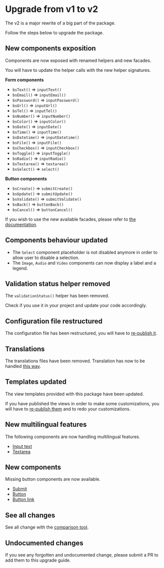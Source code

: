 # Upgrade from v1 to v2

The v2 is a major rewrite of a big part of the package.

Follow the steps below to upgrade the package.

## New components exposition

Components are now exposed with renamed helpers and new facades.

You will have to update the helper calls with the new helper signatures.

**Form components**

* `bsText()` => `inputText()`
* `bsEmail()` => `inputEmail()`
* `bsPassword()` => `inputPassword()`
* `bsUrl()` => `inputUrl()`
* `bsTel()` => `inputTel()`
* `bsNumber()` => `inputNumber()`
* `bsColor()` => `inputColor()`
* `bsDate()` => `inputDate()`
* `bsTime()` => `inputTime()`
* `bsDatetime()` => `inputDatetime()`
* `bsFile()` => `inputFile()`
* `bsCheckbox()` => `inputCheckbox()`
* `bsToggle()` => `inputToggle()`
* `bsRadio()` => `inputRadio()`
* `bsTextarea()` => `textarea()`
* `bsSelect()` => `select()`

**Button components**

* `bsCreate()` => `submitCreate()`
* `bsUpdate()` => `submitUpdate()`
* `bsValidate()` => `submitValidate()`
* `bsBack()` => `buttonBack()`
* `bsCancel()` => `buttonCancel()`

If you wish to use the new available facades, please refer to [the documentation](../../docs/api/components.md).

## Components behaviour updated

* The `Select` component placeholder is not disabled anymore in order to allow user to disable a selection.
* The `Image`, `Audio` and `Video` components can now display a label and a legend.

## Validation status helper removed
   
The `validationStatus()` helper has been removed.

Check if you use it in your project and update your code accordingly.

## Configuration file restructured

The configuration file has been restructured, you will have to [re-publish it](../../README.md#configuration).

## Translations

The translations files have been removed. Translation has now to be handled [this way](../../README.md#translations).

## Templates updated

The view templates provided with this package have been updated.

If you have published the views in order to make some customizations, you will have to [re-publish them](../../README.md#templates) and to redo your customizations.

## New multilingual features

The following components are now handling multilingual features.

* [Input text](../../docs/api/components.md#input-text)
* [Textarea](../../docs/api/components.md#textarea)

## New components

Missing button components are now available.

* [Submit](../../docs/api/components.md#submit)
* [Button](../../docs/api/components.md#button)
* [Button link](../../docs/api/components.md#button-link)

## See all changes

See all change with the [comparison tool](https://github.com/Okipa/laravel-bootstrap-components/compare/1.0.10...2.0.0).

## Undocumented changes

If you see any forgotten and undocumented change, please submit a PR to add them to this upgrade guide.
